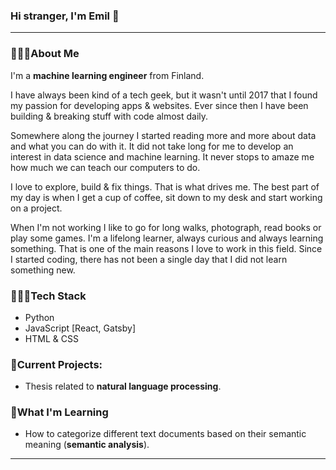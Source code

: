 ### Hi stranger, I'm Emil 👋

---

### 🙋🏽‍♂️About Me

I'm a **machine learning engineer** from Finland.

I have always been kind of a tech geek, but it wasn't until 2017 that I found my passion for developing apps & websites. Ever since then I have been building & breaking stuff with code almost daily.

Somewhere along the journey I started reading more and more about data and what you can do with it. It did not take long for me to develop an interest in data science and machine learning. It never stops to amaze me how much we can teach our computers to do.

I love to explore, build & fix things. That is what drives me. The best part of my day is when I get a cup of coffee, sit down to my desk and start working on a project.

When I'm not working I like to go for long walks, photograph, read books or play some games. I'm a lifelong learner, always curious and always learning something. That is one of the main reasons I love to work in this field. Since I started coding, there has not been a single day that I did not learn something new.

### 👨🏽‍💻Tech Stack

- Python
- JavaScript [React, Gatsby]
- HTML & CSS

### 🚧Current Projects:

- Thesis related to **natural language processing**. 

### 🌱What I'm Learning

- How to categorize different text documents based on their semantic meaning (**semantic analysis**).
---
